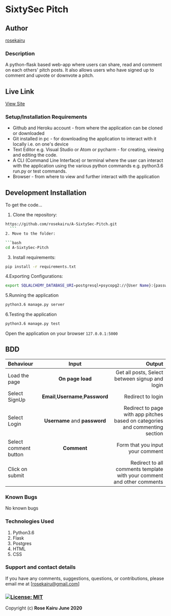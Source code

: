 # SixtySec Pitch

## Author

[rosekairu](https://github.com/rosekairu)

### Description

A python-flask based web-app where users can share, read and comment on each others' pitch posts.
It also allows users who have signed up to comment and upvote or downvote a pitch.

## Live Link

[View Site](.herokuapp.com/)

### Setup/Installation Requirements

* Github and Heroku account - from where the application can be cloned or downloaded
* Git installed in pc - for downloading the application to interact with it locally i.e. on one's device
* Text Editor e.g. Visual Studio or Atom or pycharm - for creating, viewing and editing the code.
* A CLI (Command Line Interface) or terminal where the user can interact with the application using the various python commands e.g. python3.6 run.py or test commands.
* Browser - from where to view and further interact with the application

## Development Installation

To get the code...

1. Clone the repository:

  ```bash
  https://github.com/rosekairu/A-SixtySec-Pitch.git
    ```
2. Move to the folder:

  ```bash
  cd A-SixtySec-Pitch
  ```

3. Install requirements:

  ```bash
  pip install -r requirements.txt
  ```

4.Exporting Configurations:

  ```bash
  export SQLALCHEMY_DATABASE_URI=postgresql+psycopg2://{User Name}:{password}@localhost/{database name}
  ```

5.Running the application

  ```bash
  python3.6 manage.py server
  ```

6.Testing the application

  ```bash
  python3.6 manage.py test
  ```
 Open the application on your browser `127.0.0.1:5000`

## BDD

| Behaviour | Input | Output |
| :---------------- | :---------------: | ------------------: |
| Load the page | **On page load** | Get all posts, Select between signup and login|
| Select SignUp| **Email**,**Username**,**Password** | Redirect to login|
| Select Login | **Username** and **password** | Redirect to page with app pitches based on categories and commenting section|
| Select comment button | **Comment** | Form that you input your comment|
| Click on submit |  | Redirect to all comments template with your comment and other comments|

### Known Bugs

No known bugs

### Technologies Used

1. Python3.6
2. Flask
3. Postgres
4. HTML
5. CSS

### Support and contact details

If you have any comments, suggestions, questions, or contributions, please email me at [rosekairu@gmail.com]

### [![License: MIT](https://img.shields.io/badge/License-MIT-yellow.svg)](https://github.com/rosekairu/NewsFeed/blob/master/LICENSE) <br>

Copyright (c) **Rose Kairu June 2020**